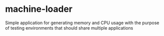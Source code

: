 # machine-loader
Simple application for generating memory and CPU usage with the purpose of testing environments that should share multiple applications
